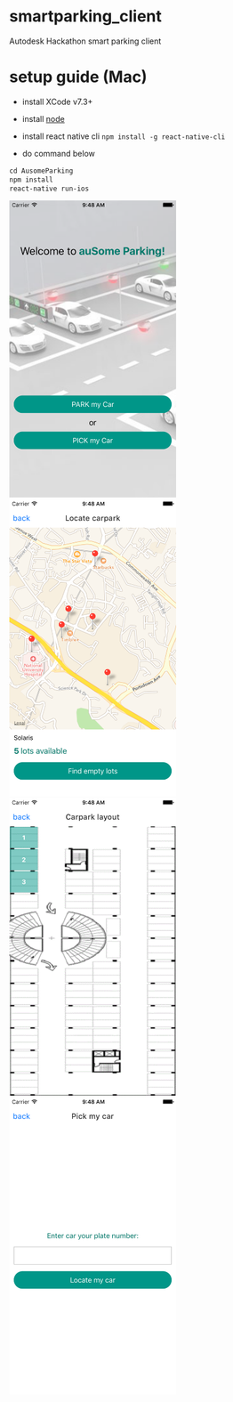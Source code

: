# smartparking_client
Autodesk Hackathon smart parking client

# setup guide (Mac)

- install XCode v7.3+

- install [node](https://nodejs.org/en/)
- install react native cli 
`npm install -g react-native-cli`

- do command below
```
cd AusomeParking
npm install
react-native run-ios
```
<img src="/screenshots/1.png" width="300">
<img src="/screenshots/2.png" width="300">
<img src="/screenshots/3.png" width="300">
<img src="/screenshots/4.png" width="300">
